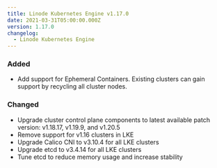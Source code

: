 ```yaml
---
title: Linode Kubernetes Engine v1.17.0
date: 2021-03-31T05:00:00.000Z
version: 1.17.0
changelog:
  - Linode Kubernetes Engine
---
```


### Added

* Add support for Ephemeral Containers. Existing clusters can gain support by
  recycling all cluster nodes.

### Changed

* Upgrade cluster control plane components to latest available patch version:
  v1.18.17, v1.19.9, and v1.20.5
* Remove support for v1.16 clusters in LKE
* Upgrade Calico CNI to v3.10.4 for all LKE clusters
* Upgrade etcd to v3.4.14 for all LKE clusters
* Tune etcd to reduce memory usage and increase stability